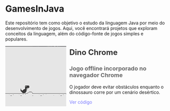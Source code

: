 # GamesInJava
Este repositório tem como objetivo o estudo da linguagem Java por meio do desenvolvimento de jogos. Aqui, você encontrará projetos que exploram conceitos da linguagem, além do código-fonte de jogos simples e populares.

<div style="display: flex; align-items: center; margin-bottom: 20px;" align="left" float="left">
  <img src="DinoChrome/imagem/img.png" alt="Imagem" style="height: 190px; margin-right: 10px;">
  <div>
    <h2 style="margin-top: 0; font-size: 24px; color: #333;">Dino Chrome</h2>
    <h3 style="font-size: 18px; color: #666;">Jogo offline incorporado no navegador Chrome</h3>
    <p style="margin-top: 0;">O jogador deve evitar obstáculos enquanto o dinossauro corre por um cenário desértico.</p>
    <div>
      <a href="DinoChrome" style="color: rgb(120, 120, 255); text-decoration: none;">Ver código</a>
    </div>
  </div>
</div>